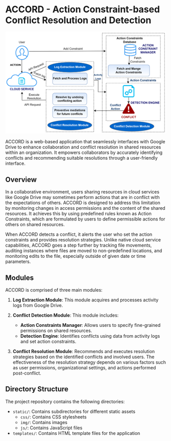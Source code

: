 # ACCORD - Action Constraint-based Conflict Resolution and Detection

![ACCORD Logo](./static/img/accord-logo.png)

ACCORD is a web-based application that seamlessly interfaces with Google Drive to enhance collaboration and conflict resolution in shared resources within an organization. It empowers collaborators by accurately identifying conflicts and recommending suitable resolutions through a user-friendly interface.

## Overview

In a collaborative environment, users sharing resources in cloud services like Google Drive may sometimes perform actions that are in conflict with the expectations of others. ACCORD is designed to address this limitation by monitoring changes in access permissions and the content of the shared resources. It achieves this by using predefined rules known as Action Constraints, which are formulated by users to define permissible actions for others on shared resources.

When ACCORD detects a conflict, it alerts the user who set the action constraints and provides resolution strategies. Unlike native cloud service capabilities, ACCORD goes a step further by tracking file movements, auditing instances where files are moved to non-predefined locations, and monitoring edits to the file, especially outside of given date or time parameters.

## Modules

ACCORD is comprised of three main modules:

1. **Log Extraction Module**: This module acquires and processes activity logs from Google Drive.
   
2. **Conflict Detection Module**: This module includes:
    - **Action Constraints Manager**: Allows users to specify fine-grained permissions on shared resources.
    - **Detection Engine**: Identifies conflicts using data from activity logs and set action constraints.
   
3. **Conflict Resolution Module**: Recommends and executes resolution strategies based on the identified conflicts and involved users. The effectiveness of the resolution strategy depends on various factors such as user permissions, organizational settings, and actions performed post-conflict.

## Directory Structure

The project repository contains the following directories:

- `static/`: Contains subdirectories for different static assets
  - `css/`: Contains CSS stylesheets
  - `img/`: Contains images
  - `js/`: Contains JavaScript files
- `templates/`: Contains HTML template files for the application

